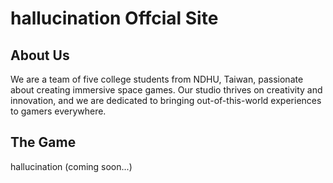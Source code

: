 # hallucination Offcial Site

## About Us

We are a team of five college students from NDHU, Taiwan, passionate about creating immersive space games. Our studio thrives on creativity and innovation, and we are dedicated to bringing out-of-this-world experiences to gamers everywhere.

## The Game

hallucination (coming soon...)
